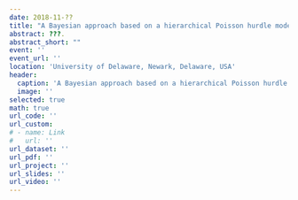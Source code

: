 ```yaml
---
date: 2018-11-??
title: "A Bayesian approach based on a hierarchical Poisson hurdle model for differential abundance analysis of microbiome data"
abstract: ???.
abstract_short: ""
event: ''
event_url: ''
location: 'University of Delaware, Newark, Delaware, USA'
header:
  caption: 'A Bayesian approach based on a hierarchical Poisson hurdle model for differential abundance analysis of microbiome data'
  image: ''
selected: true
math: true
url_code: ''
url_custom: 
# - name: Link
#   url: ''
url_dataset: ''
url_pdf: ''
url_project: ''
url_slides: ''
url_video: ''
---
```

